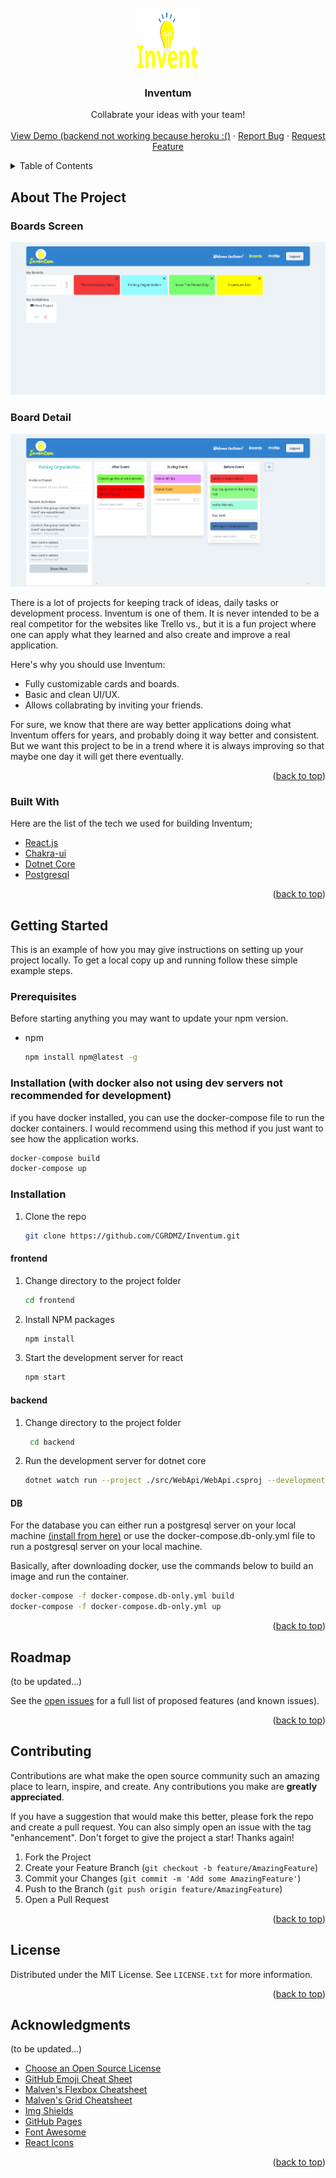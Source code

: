 <div id="top"></div>





<!-- PROJECT LOGO -->
<br />
<div align="center">
  <a href="https://github.com/othneildrew/Best-README-Template">
    <img src="images/logo-semibold.svg" alt="Logo" width="100" height="100">
  </a>

  <h3 align="center">Inventum</h3>

  <p align="center">
    Collabrate your ideas with your team!
    <br />
    <!-- <a href="https://github.com/othneildrew/Best-README-Template"><strong>Explore the docs »</strong></a> -->
    <br />
    <a href="https://inventum-spa-cgrdmz.vercel.app" target="_blank" rel="noreferrer noopener">View Demo (backend not working because heroku :()</a>
    ·
    <a href="https://github.com/CGRDMZ/Inventum/issues">Report Bug</a>
    ·
    <a href="https://github.com/CGRDMZ/Inventum/issues">Request Feature</a>
  </p>
</div>



<!-- TABLE OF CONTENTS -->
<details>
  <summary>Table of Contents</summary>
  <ol>
    <li>
      <a href="#about-the-project">About The Project</a>
      <ul>
        <li><a href="#built-with">Built With</a></li>
      </ul>
    </li>
    <li>
      <a href="#getting-started">Getting Started</a>
      <ul>
        <li><a href="#prerequisites">Prerequisites</a></li>
        <li><a href="#installation">Installation</a></li>
      </ul>
    </li>
    <li><a href="#usage">Usage</a></li>
    <li><a href="#roadmap">Roadmap</a></li>
    <li><a href="#contributing">Contributing</a></li>
    <li><a href="#license">License</a></li>
    <li><a href="#contact">Contact</a></li>
    <li><a href="#acknowledgments">Acknowledgments</a></li>
  </ol>
</details>



<!-- ABOUT THE PROJECT -->
## About The Project

### Boards Screen
[![Board Screen Screen Shot][product-boards]](https://example.com)

### Board Detail
[![Board Detail Screen Shot][product-detail]](https://example.com)

There is a lot of projects for keeping track of ideas, daily tasks or development process. Inventum is one of them. It is never intended to be a real competitor for the websites like Trello vs., but it is a fun project where one can apply what they learned and also create and improve a real application.  

Here's why you should use Inventum:
* Fully customizable cards and boards.
* Basic and clean UI/UX.
* Allows collabrating by inviting your friends.

For sure, we know that there are way better applications doing what Inventum offers for years, and probably doing it way better and consistent. But we want this project to be in a trend where it is always improving so that maybe one day it will get there eventually.

<p align="right">(<a href="#top">back to top</a>)</p>



### Built With

Here are the list of the tech we used for building Inventum;

* [React.js](https://reactjs.org/)
* [Chakra-ui](https://chakra-ui.com/)
* [Dotnet Core](https://dotnet.microsoft.com/)
* [Postgresql](https://www.postgresql.org/)

<p align="right">(<a href="#top">back to top</a>)</p>



<!-- GETTING STARTED -->
## Getting Started

This is an example of how you may give instructions on setting up your project locally.
To get a local copy up and running follow these simple example steps.

### Prerequisites

Before starting anything you may want to update your npm version.
* npm
  ```sh
  npm install npm@latest -g
  ```

### Installation (with docker also not using dev servers not recommended for development)
if you have docker installed, you can use the docker-compose file to run the docker containers. I would recommend using this method if you just want to see how the application works.
```sh
docker-compose build
docker-compose up
```

### Installation

1. Clone the repo
   ```sh
   git clone https://github.com/CGRDMZ/Inventum.git
   ```
#### frontend
1. Change directory to the project folder
   ```sh
   cd frontend
   ```
2. Install NPM packages
   ```sh
   npm install
   ```
3. Start the development server for react
   ```js
   npm start

#### backend
1. Change directory to the project folder
   ```sh
    cd backend
   ```
2. Run the development server for dotnet core
   ```sh
   dotnet watch run --project ./src/WebApi/WebApi.csproj --development

#### DB
For the database you can either run a postgresql server on your local machine [(install from here)](https://www.postgresql.org/) or use the docker-compose.db-only.yml file to run a postgresql server on your local machine.

Basically, after downloading docker, use the commands below to build an image and run the container.

```sh
docker-compose -f docker-compose.db-only.yml build
docker-compose -f docker-compose.db-only.yml up
```

<p align="right">(<a href="#top">back to top</a>)</p>


<!-- ROADMAP -->
## Roadmap

(to be updated...)
<!-- - [x] Add Changelog
- [x] Add back to top links
- [ ] Add Additional Templates w/ Examples
- [ ] Add "components" document to easily copy & paste sections of the readme
- [ ] Multi-language Support
    - [ ] Chinese
    - [ ] Spanish -->

See the [open issues](https://github.com/CGRDMZ/Inventum/issues) for a full list of proposed features (and known issues).

<p align="right">(<a href="#top">back to top</a>)</p>



<!-- CONTRIBUTING -->
## Contributing

Contributions are what make the open source community such an amazing place to learn, inspire, and create. Any contributions you make are **greatly appreciated**.

If you have a suggestion that would make this better, please fork the repo and create a pull request. You can also simply open an issue with the tag "enhancement".
Don't forget to give the project a star! Thanks again!

1. Fork the Project
2. Create your Feature Branch (`git checkout -b feature/AmazingFeature`)
3. Commit your Changes (`git commit -m 'Add some AmazingFeature'`)
4. Push to the Branch (`git push origin feature/AmazingFeature`)
5. Open a Pull Request

<p align="right">(<a href="#top">back to top</a>)</p>



<!-- LICENSE -->
## License

Distributed under the MIT License. See `LICENSE.txt` for more information.

<p align="right">(<a href="#top">back to top</a>)</p>



<!-- ACKNOWLEDGMENTS -->
## Acknowledgments

(to be updated...)

* [Choose an Open Source License](https://choosealicense.com)
* [GitHub Emoji Cheat Sheet](https://www.webpagefx.com/tools/emoji-cheat-sheet)
* [Malven's Flexbox Cheatsheet](https://flexbox.malven.co/)
* [Malven's Grid Cheatsheet](https://grid.malven.co/)
* [Img Shields](https://shields.io)
* [GitHub Pages](https://pages.github.com)
* [Font Awesome](https://fontawesome.com)
* [React Icons](https://react-icons.github.io/react-icons/search)

<p align="right">(<a href="#top">back to top</a>)</p>



<!-- MARKDOWN LINKS & IMAGES -->
<!-- https://www.markdownguide.org/basic-syntax/#reference-style-links -->
[contributors-url]: https://github.com/CGRDMZ/Inventum/graphs/contributors
[forks-url]: https://github.com/CGRDMZ/Inventum/network/members
[stars-url]: https://github.com/CGRDMZ/Inventum/stargazers
[issues-url]: https://github.com/CGRDMZ/Inventum/issues
[license-url]: https://github.com/CGRDMZ/Inventum/blob/master/LICENSE.txt
[product-boards]: images/screenshot-boards.png
[product-detail]: images/screenshot-detail.png
